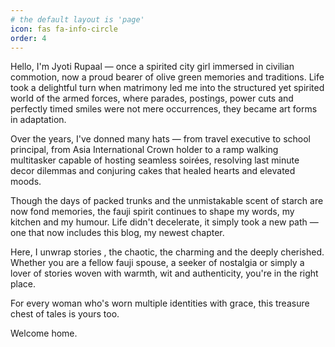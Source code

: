 ```yaml
---
# the default layout is 'page'
icon: fas fa-info-circle
order: 4
---
```


Hello, I'm Jyoti Rupaal — once a spirited city girl immersed in civilian commotion, now a proud bearer of olive green memories and traditions. Life took a delightful turn when matrimony led me into the structured yet spirited world of the armed forces, where parades, postings, power cuts and perfectly timed smiles were not mere occurrences, they became art forms in adaptation.

Over the years, I've donned many hats — from travel executive to school principal, from Asia International Crown holder to a ramp walking multitasker capable of hosting seamless soirées, resolving last minute decor dilemmas and conjuring cakes that healed hearts and elevated moods.

Though the days of packed trunks and the unmistakable scent of starch are now fond memories, the fauji spirit continues to shape my words, my kitchen and my humour. Life didn't decelerate, it simply took a new path — one that now includes this blog, my newest chapter.

Here, I unwrap stories , the chaotic, the charming and the deeply cherished. Whether you are a fellow fauji spouse, a seeker of nostalgia or simply a lover of stories woven with warmth, wit and authenticity, you're in the right place.

For every woman who's worn multiple identities with grace, this treasure chest of tales is yours too.

Welcome home.
